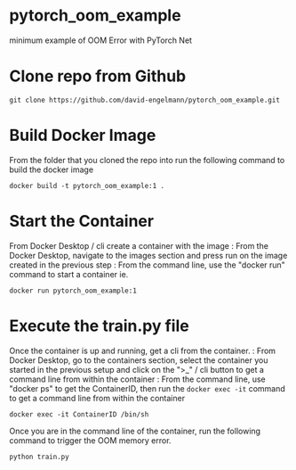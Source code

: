 # pytorch_oom_example
minimum example of OOM Error with PyTorch Net

# Clone repo from Github 
```
git clone https://github.com/david-engelmann/pytorch_oom_example.git
```

# Build Docker Image
From the folder that you cloned the repo into run the following command to build the docker image

```
docker build -t pytorch_oom_example:1 .
```

# Start the Container
From Docker Desktop / cli create a container with the image
: From the Docker Desktop, navigate to the images section and press run on the image created in the previous step
: From the command line, use the "docker run" command to start a container ie.

```
docker run pytorch_oom_example:1
```

# Execute the train.py file
Once the container is up and running, get a cli from the container.
: From Docker Desktop, go to the containers section, select the container you started in the previous setup and click on the ">_" / cli button to get a command line from within the container
: From the command line, use "docker ps" to get the ContainerID, then run the `docker exec -it` command to get a command line from within the container

```
docker exec -it ContainerID /bin/sh
```

Once you are in the command line of the container, run the following command to trigger the OOM memory error.

```
python train.py
```

